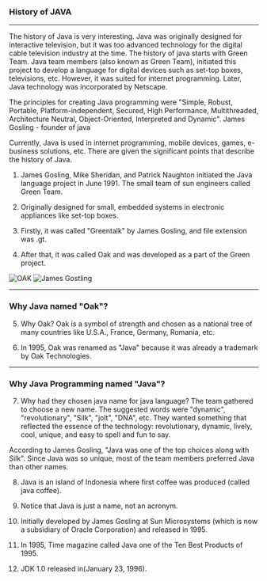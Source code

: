### History of JAVA

-----

 The history of Java is very interesting. Java was originally designed for interactive television, but it was too advanced technology for the digital cable television industry at the time. The history of java starts with Green Team. Java team members (also known as Green Team), initiated this project to develop a language for digital devices such as set-top boxes, televisions, etc. However, it was suited for internet programming. Later, Java technology was incorporated by Netscape.

The principles for creating Java programming were "Simple, Robust, Portable, Platform-independent, Secured, High Performance, Multithreaded, Architecture Neutral, Object-Oriented, Interpreted and Dynamic".
James Gosling - founder of java

Currently, Java is used in internet programming, mobile devices, games, e-business solutions, etc. There are given the significant points that describe the history of Java. 

1) James Gosling, Mike Sheridan, and Patrick Naughton initiated the Java language project in June 1991. The small team of sun engineers called Green Team.

2) Originally designed for small, embedded systems in electronic appliances like set-top boxes.

3) Firstly, it was called "Greentalk" by James Gosling, and file extension was .gt.

4) After that, it was called Oak and was developed as a part of the Green project.

![OAK](https://static.javatpoint.com/images/core/oak.jpg)  ![James Gostling](https://static.javatpoint.com/images/j1.jpg)

------

### Why Java named "Oak"?

5) Why Oak? Oak is a symbol of strength and chosen as a national tree of many countries like U.S.A., France, Germany, Romania, etc.

6) In 1995, Oak was renamed as "Java" because it was already a trademark by Oak Technologies.

--------


### Why Java Programming named "Java"?

7) Why had they chosen java name for java language? The team gathered to choose a new name. The suggested words were "dynamic", "revolutionary", "Silk", "jolt", "DNA", etc. They wanted something that reflected the essence of the technology: revolutionary, dynamic, lively, cool, unique, and easy to spell and fun to say.

According to James Gosling, "Java was one of the top choices along with Silk". Since Java was so unique, most of the team members preferred Java than other names.

8) Java is an island of Indonesia where first coffee was produced (called java coffee).

9) Notice that Java is just a name, not an acronym.

10) Initially developed by James Gosling at Sun Microsystems (which is now a subsidiary of Oracle Corporation) and released in 1995.

11) In 1995, Time magazine called Java one of the Ten Best Products of 1995.

12) JDK 1.0 released in(January 23, 1996).

